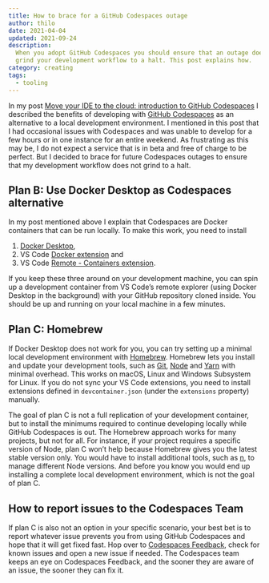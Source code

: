 ```yaml
---
title: How to brace for a GitHub Codespaces outage
author: thilo
date: 2021-04-04
updated: 2021-09-24
description:
  When you adopt GitHub Codespaces you should ensure that an outage does not
  grind your development workflow to a halt. This post explains how.
category: creating
tags:
  - tooling
---
```


<script context="module">
  export const prerender = true;
</script>

In my post
[Move your IDE to the cloud: introduction to GitHub Codespaces](/posts/move-your-ide-to-the-cloud-introduction-to-github-codespaces)
I described the benefits of developing with
[GitHub Codespaces](https://github.com/features/codespaces) as an alternative to
a local development environment. I mentioned in this post that I had occasional
issues with Codespaces and was unable to develop for a few hours or in one
instance for an entire weekend. As frustrating as this may be, I do not expect a
service that is in beta and free of charge to be perfect. But I decided to brace
for future Codespaces outages to ensure that my development workflow does not
grind to a halt.

## Plan B: Use Docker Desktop as Codespaces alternative

In my post mentioned above I explain that Codespaces are Docker containers that
can be run locally. To make this work, you need to install

1. [Docker Desktop](https://www.docker.com/products/docker-desktop),
1. VS Code
   [Docker extension](https://marketplace.visualstudio.com/items?itemName=ms-azuretools.vscode-docker)
   and
1. VS Code
   [Remote - Containers extension](https://marketplace.visualstudio.com/items?itemName=ms-vscode-remote.remote-containers).

If you keep these three around on your development machine, you can spin up a
development container from VS Code’s remote explorer (using Docker Desktop in
the background) with your GitHub repository cloned inside. You should be up and
running on your local machine in a few minutes.

## Plan C: Homebrew

If Docker Desktop does not work for you, you can try setting up a minimal local
development environment with [Homebrew](https://brew.sh/). Homebrew lets you
install and update your development tools, such as [Git](https://git-scm.com/),
[Node](https://nodejs.org/en/) and [Yarn](https://yarnpkg.com/) with minimal
overhead. This works on macOS, Linux and Windows Subsystem for Linux. If you do
not sync your VS Code extensions, you need to install extensions defined in
`devcontainer.json` (under the `extensions` property) manually.

The goal of plan C is not a full replication of your development container, but
to install the minimums required to continue developing locally while GitHub
Codespaces is out. The Homebrew approach works for many projects, but not for
all. For instance, if your project requires a specific version of Node, plan C
won’t help because Homebrew gives you the latest stable version only. You would
have to install additional tools, such as [n](https://github.com/tj/n), to
manage different Node versions. And before you know you would end up installing
a complete local development environment, which is not the goal of plan C.

## How to report issues to the Codespaces Team

If plan C is also not an option in your specific scenario, your best bet is to
report whatever issue prevents you from using GitHub Codespaces and hope that it
will get fixed fast. Hop over to
[Codespaces Feedback](https://github.com/github/feedback/discussions/categories/codespaces-feedback),
check for known issues and open a new issue if needed. The Codespaces team keeps
an eye on Codespaces Feedback, and the sooner they are aware of an issue, the
sooner they can fix it.
